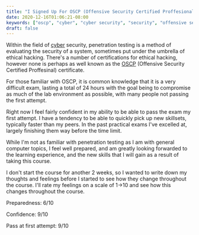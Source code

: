 ```yaml
---
title: "I Signed Up For OSCP (Offensive Security Certified Proffesional)"
date: 2020-12-16T01:06:21-08:00
keywords: ["oscp", "cyber", "cyber security", "security", "offensive security", "ethical hacking"]
draft: false
---
```


Within the field of [cyber](https://www.youtube.com/watch?v=gUAeEIyFAZ0) security,  penetration testing is a method of evaluating the security of a system, sometimes put under the umbrella of ethical hacking. There's a number of certifications for ethical hacking, however none is perhaps as well known as the [OSCP](https://www.offensive-security.com/pwk-oscp/) (Offensive Security Certified Proffesinal) certificate.


For those familiar with OSCP, it is common knowledge that it is a very difficult exam, lasting a total of 24 hours with the goal being to compromise as much of the lab environment as possible, with many people not passing the first attempt.

Right now I feel fairly confident in my ability to be able to pass the exam my first attempt. I have a tendency to be able to quickly pick up new skillsets, typically faster than my peers. In the past practical exams I've excelled at, largely finishing them way before the time limit. 

While I'm not as familiar with penetration testing as I am with general computer topics, I feel well prepared, and am greatly looking forwarded to the learning experience, and the new skills that I will gain as a result of taking this course. 

I don't start the course for another 2 weeks, so I wanted to write down my thoughts and feelings before I started to see how they change throughout the course. I'll rate my feelings on a scale of 1->10 and see how this changes throughout the course.

Preparedness: 6/10

Confidence: 9/10

Pass at first attempt: 9/10
